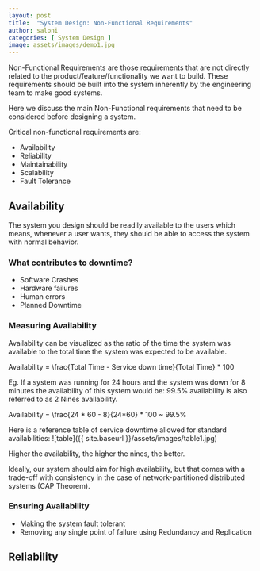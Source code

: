 ```yaml
---
layout: post
title:  "System Design: Non-Functional Requirements"
author: saloni
categories: [ System Design ]
image: assets/images/demo1.jpg
---
```


Non-Functional Requirements are those requirements that are not directly related to the product/feature/functionality 
we want to build. These requirements should be built into the system inherently by the engineering team to make good 
systems.

Here we discuss the main Non-Functional requirements that need to be considered before designing a system.

Critical non-functional requirements are: 
- Availability
- Reliability
- Maintainability
- Scalability
- Fault Tolerance

## Availability
The system you design should be readily available to the users which means, whenever a user wants, they should be able 
to access the system with normal behavior.

### What contributes to downtime?
- Software Crashes
- Hardware failures
- Human errors
- Planned Downtime

### Measuring Availability
Availability can be visualized as the ratio of the time the system was available to the total time the system was 
expected to be available.

Availability = \frac{Total Time - Service down time}{Total Time} * 100  

Eg. If a system was running for 24 hours and the system was down for 8 minutes the availability of this system would be:
99.5% availability is also referred to as 2 Nines availability.

Availability = \frac{24 * 60 - 8}{24*60} * 100 ~ 99.5%

Here is a reference table of service downtime allowed for standard availabilities:
![table]({{ site.baseurl }}/assets/images/table1.jpg)

Higher the availability, the higher the nines, the better.

Ideally, our system should aim for high availability, but that comes with a trade-off with consistency in the case of network-partitioned distributed systems (CAP Theorem).

### Ensuring Availability
- Making the system fault tolerant
- Removing any single point of failure using Redundancy and Replication

## Reliability

